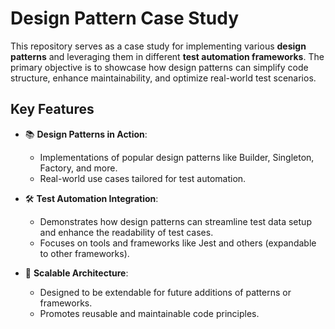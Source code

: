 # Design Pattern Case Study

This repository serves as a case study for implementing various **design patterns** and leveraging them in different **test automation frameworks**. The primary objective is to showcase how design patterns can simplify code structure, enhance maintainability, and optimize real-world test scenarios.

## Key Features

- 📚 **Design Patterns in Action**:
  - Implementations of popular design patterns like Builder, Singleton, Factory, and more.
  - Real-world use cases tailored for test automation.
- 🛠️ **Test Automation Integration**:

  - Demonstrates how design patterns can streamline test data setup and enhance the readability of test cases.
  - Focuses on tools and frameworks like Jest and others (expandable to other frameworks).

- 🔧 **Scalable Architecture**:
  - Designed to be extendable for future additions of patterns or frameworks.
  - Promotes reusable and maintainable code principles.
